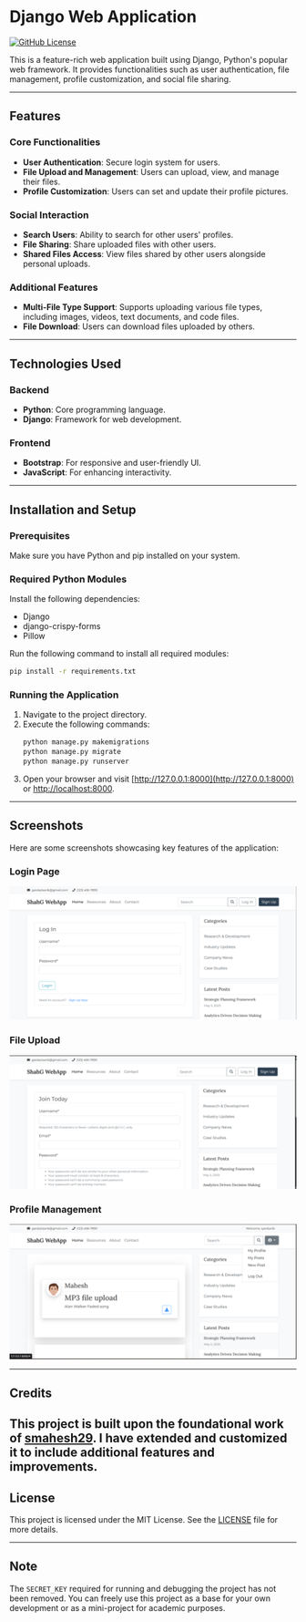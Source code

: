 # Django Web Application

[![GitHub License](https://img.shields.io/github/license/smahesh29/Django-WebApp)](LICENSE)

This is a feature-rich web application built using Django, Python's popular web framework. It provides functionalities such as user authentication, file management, profile customization, and social file sharing.

---

## Features

### Core Functionalities
- **User Authentication**: Secure login system for users.
- **File Upload and Management**: Users can upload, view, and manage their files.
- **Profile Customization**: Users can set and update their profile pictures.

### Social Interaction
- **Search Users**: Ability to search for other users' profiles.
- **File Sharing**: Share uploaded files with other users.
- **Shared Files Access**: View files shared by other users alongside personal uploads.

### Additional Features
- **Multi-File Type Support**: Supports uploading various file types, including images, videos, text documents, and code files.
- **File Download**: Users can download files uploaded by others.

---

## Technologies Used

### Backend
- **Python**: Core programming language.
- **Django**: Framework for web development.

### Frontend
- **Bootstrap**: For responsive and user-friendly UI.
- **JavaScript**: For enhancing interactivity.

---

## Installation and Setup

### Prerequisites
Make sure you have Python and pip installed on your system.

### Required Python Modules
Install the following dependencies:
- Django
- django-crispy-forms
- Pillow

Run the following command to install all required modules:
```bash
pip install -r requirements.txt
```

### Running the Application
1. Navigate to the project directory.
2. Execute the following commands:
   ```bash
   python manage.py makemigrations
   python manage.py migrate
   python manage.py runserver
   ```
3. Open your browser and visit [http://127.0.0.1:8000](http://127.0.0.1:8000) or [http://localhost:8000](http://localhost:8000).

---

## Screenshots

Here are some screenshots showcasing key features of the application:

### Login Page
![Login Page](Screenshots/Image-2.png)

### File Upload
![Sign Up](Screenshots/Image-3.png)

### Profile Management
![Main Page](Screenshots/Image1.png)


---

## Credits
This project is built upon the foundational work of [smahesh29](https://github.com/smahesh29/Django-WebApp). I have extended and customized it to include additional features and improvements.
---

## License
This project is licensed under the MIT License. See the [LICENSE](LICENSE) file for more details.

---

## Note
The `SECRET_KEY` required for running and debugging the project has not been removed. You can freely use this project as a base for your own development or as a mini-project for academic purposes.
